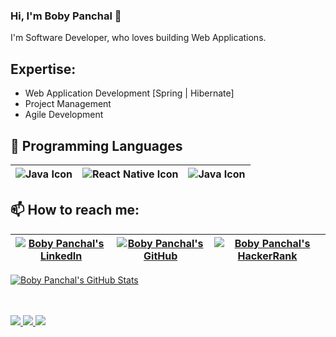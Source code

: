 ### Hi, I'm Boby Panchal 👋

I'm Software Developer, who loves building Web Applications.


## Expertise:

* Web Application Development [Spring | Hibernate]
* Project Management
* Agile Development

## :rocket: Programming Languages

|<img align="center" alt="Java Icon" src="https://img.icons8.com/dusk/50/000000/java-coffee-cup-logo.png"/>|<img align="center" alt="React Native Icon" src="https://img.icons8.com/dusk/50/000000/python.png"/>|<img align="center" alt="Java Icon" src="https://img.icons8.com/dusk/50/000000/php-logo.png"/>|
|:---:|:---:|:---:|


## 📫 How to reach me:

|<a href="https://www.linkedin.com/in/bobypanchal/"><img align="center" alt="Boby Panchal's LinkedIn" src="https://img.icons8.com/bubbles/50/000000/linkedin.png"/></a>|<a href="https://github.com/bobypanchal"><img align="center" alt="Boby Panchal's GitHub" src="https://img.icons8.com/bubbles/50/000000/github.png"/></a>|<a href="https://www.hackerrank.com/bobypanchal?hr_r=1"><img align="center" alt="Boby Panchal's HackerRank" src="https://img.icons8.com/windows/50/000000/hackerrank.png"/></a>|
|:---:|:---:|:---:|


  <a href="https://github.com/bobypanchal" class="rich-diff-level-one">
    <img src="https://github-readme-stats.vercel.app/api?username=bobypanchal&title_color=333&text_color=777&show_icons=true" alt="Boby Panchal's GitHub Stats" >
  </a>
  
<br><br>
  <a href="https://badges.pufler.dev">
    <img src="https://badges.pufler.dev/visits/bobypanchal/bobypanchal?style=flat-square&color=blue&logo=github">
  </a>
  <a href="https://badges.pufler.dev">
    <img src="https://badges.pufler.dev/years/bobypanchal?style=flat-square&color=blue&logo=github">
  </a>
  <a href="https://badges.pufler.dev">
    <img src="https://badges.pufler.dev/repos/bobypanchal?style=flat-square&color=blue&logo=github">
  </a>



